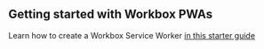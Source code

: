 ## Getting started with Workbox PWAs

Learn how to create a Workbox Service Worker [in this starter guide](https://pwafire.org/developer/pwa/started/#workbox)
